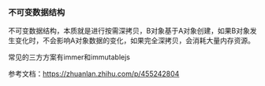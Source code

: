 ### 不可变数据结构

不可变数据结构，本质就是进行按需深拷贝，B对象基于A对象创建，如果B对象发生变化时，不会影响A对象数据的变化，如果完全深拷贝，会消耗大量内存资源。

常见的三方方案有immer和immutablejs

参考文档：https://zhuanlan.zhihu.com/p/455242804